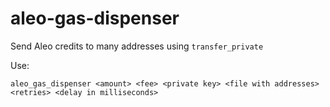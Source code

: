 # aleo-gas-dispenser
Send Aleo credits to many addresses using `transfer_private`

Use: 

`aleo_gas_dispenser <amount> <fee> <private key> <file with addresses> <retries> <delay in milliseconds>`
